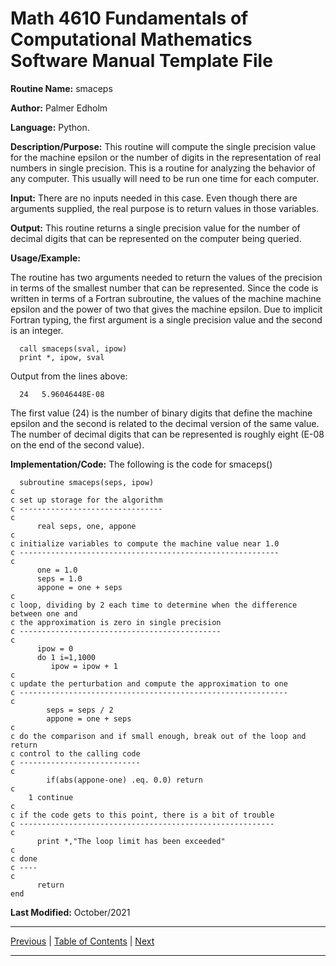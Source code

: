 # Math 4610 Fundamentals of Computational Mathematics Software Manual Template File

**Routine Name:**           smaceps

**Author:** Palmer Edholm

**Language:** Python.

**Description/Purpose:** This routine will compute the single precision value for the machine epsilon or the number of digits
in the representation of real numbers in single precision. This is a routine for analyzing the behavior of any computer. This
usually will need to be run one time for each computer.

**Input:** There are no inputs needed in this case. Even though there are arguments supplied, the real purpose is to
return values in those variables.

**Output:** This routine returns a single precision value for the number of decimal digits that can be represented on the
computer being queried.

**Usage/Example:**

The routine has two arguments needed to return the values of the precision in terms of the smallest number that can be
represented. Since the code is written in terms of a Fortran subroutine, the values of the machine machine epsilon and
the power of two that gives the machine epsilon. Due to implicit Fortran typing, the first argument is a single precision
value and the second is an integer.

      call smaceps(sval, ipow)
      print *, ipow, sval

Output from the lines above:

      24   5.96046448E-08

The first value (24) is the number of binary digits that define the machine epsilon and the second is related to the
decimal version of the same value. The number of decimal digits that can be represented is roughly eight (E-08 on the
end of the second value).

**Implementation/Code:** The following is the code for smaceps()

      subroutine smaceps(seps, ipow)
    c
    c set up storage for the algorithm
    c --------------------------------
    c
          real seps, one, appone
    c
    c initialize variables to compute the machine value near 1.0
    c ----------------------------------------------------------
    c
          one = 1.0
          seps = 1.0
          appone = one + seps
    c
    c loop, dividing by 2 each time to determine when the difference between one and
    c the approximation is zero in single precision
    c --------------------------------------------- 
    c
          ipow = 0
          do 1 i=1,1000
             ipow = ipow + 1
    c
    c update the perturbation and compute the approximation to one
    c ------------------------------------------------------------
    c
            seps = seps / 2
            appone = one + seps
    c
    c do the comparison and if small enough, break out of the loop and return
    c control to the calling code
    c ---------------------------
    c
            if(abs(appone-one) .eq. 0.0) return
    c
        1 continue
    c
    c if the code gets to this point, there is a bit of trouble
    c ---------------------------------------------------------
    c
          print *,"The loop limit has been exceeded"
    c
    c done
    c ----
    c
          return
    end

**Last Modified:** October/2021

<hr>

[Previous](vec_scalar.md)
| [Table of Contents](toc/manual_toc.md)
| [Next](outer_product.md)

<hr>
